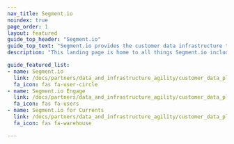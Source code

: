 ```yaml
---
nav_title: Segment.io
noindex: true
page_order: 1
layout: featured
guide_top_header: "Segment.io"
guide_top_text: "Segment.io provides the customer data infrastructure that helps businesses put their customers first. With Segment.io, you can collect, unify, and connect your first-party customer data to 200+ tools, including email, web, advertising, POS, and mobile. With Segment.io, you can achieve a common understanding of your users and activate your own data to create personalized, customer-first experiences."
description: "This landing page is home to all things Segment.io including Segment.io integration guidance, Engage, and Segment.io got Currents."

guide_featured_list:
- name: Segment.io
  link: /docs/partners/data_and_infrastructure_agility/customer_data_platform/segment/segment/
  fa_icon: fas fa-user-circle
- name: Segment.io Engage
  link: /docs/partners/data_and_infrastructure_agility/customer_data_platform/segment/segment_engage/
  fa_icon: fas fa-users
- name: Segment.io for Currents
  link: /docs/partners/data_and_infrastructure_agility/customer_data_platform/segment/segment_for_currents/
  fa_icon: fas fa-warehouse

---
```

<br>
